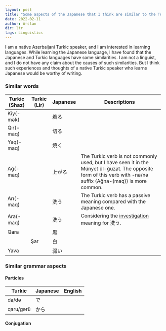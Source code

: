 ```yaml
---
layout: post
title: "Some aspects of the Japanese that I think are similar to the Turkic languages"
date: 2022-02-11
author: Arslan
dir: ltr
tags: Linguistics
---
```



I am a native Azerbaijani Turkic speaker, and I am interested in learning languages. While learning the Japanese language, I have found that the Japanese and Turkic languages have some similarities. I am not a linguist, and I do not have any claim about the causes of such similarities. But I think such experiences and thoughts of a native Turkic speaker who learns Japanese would be worthy of writing.

### Similar words

| Turkic (Shaz)  | Turkic (Lir)  | Japanese      | Descriptions       |
| -------------  | ------------- | ------------- | ------------------ |
| Kiy(-mək)      |               | 着る           |                    |
| Qır(-maq)      |               | 切る           |                    |
| Yaq(-maq)      |               | 焼く           |                    |
| Ağ(-maq)       |               | 上がる         | The Turkic verb is not commonly used, but I have seen it in the Münyet ül-ğuzat. The opposite form of this verb with -na/nə suffix (Ağna-(maq)) is more common.                  |
| Arı(-maq)      |               | 洗う           | The Turkic verb has a passive meaning compared with the Japanese one. |
| Ara(-maq)      |               | 洗う           | Considering the [investigation](https://jisho.org/word/%E6%B4%97%E3%81%86) meaning for 洗う. |
| Qara           |               | 黒             |                    |
|                | Şar           | 白             |                    |
| Yava           |               | 弱い           |                    |

### Similar grammar aspects

#### Particles

| Turkic        | Japanese      | English     |
| ------------- | ------------- | ----------- |
| da/də         | で            |             |
| qaru/gərü     | から           |             |

#### Conjugation




















